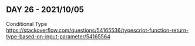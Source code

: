 ## DAY 26 - 2021/10/05

Conditional Type
https://stackoverflow.com/questions/54165536/typescript-function-return-type-based-on-input-parameter/54165564
